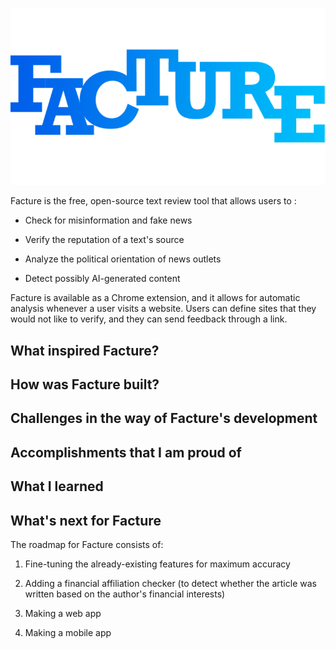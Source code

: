 ![Facture Logo](assets/logo-transparent.png)

Facture is the free, open-source text review tool that allows users to :

- Check for misinformation and fake news

- Verify the reputation of a text's source

- Analyze the political orientation of news outlets

- Detect possibly AI-generated content

Facture is available as a Chrome extension, and it allows for automatic analysis whenever a user visits a website. Users can define sites that they would not like to verify, and they can send feedback through a link.

## What inspired Facture?

## How was Facture built?

## Challenges in the way of Facture's development

## Accomplishments that I am proud of

## What I learned

## What's next for Facture

The roadmap for Facture consists of:

1. Fine-tuning the already-existing features for maximum accuracy

2. Adding a financial affiliation checker (to detect whether the article was written based on the author's financial interests)

3. Making a web app

4. Making a mobile app 